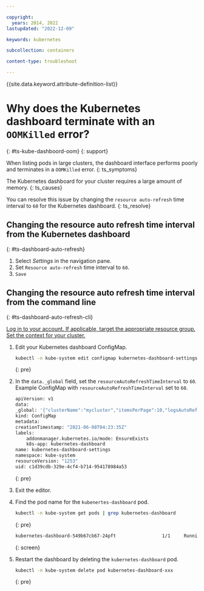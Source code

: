 ```yaml
---

copyright: 
  years: 2014, 2022
lastupdated: "2022-12-09"

keywords: kubernetes

subcollection: containers

content-type: troubleshoot

---
```


{{site.data.keyword.attribute-definition-list}}




# Why does the Kubernetes dashboard terminate with an `OOMKilled` error?
{: #ts-kube-dashboord-oom}
{: support}

When listing pods in large clusters, the dashboard interface performs poorly and terminates in a `OOMKilled` error.
{: ts_symptoms}

The Kubernetes dashboard for your cluster requires a large amount of memory.
{: ts_causes}

You can resolve this issue by changing the `resource auto-refresh` time interval to `60` for the Kubernetes dashboard. 
{: ts_resolve}


## Changing the resource auto refresh time interval from the Kubernetes dashboard
{: #ts-dashboard-auto-refresh}


1. Select *Settings* in the navigation pane.
1. Set `Resource auto-refresh` time interval to `60`.
1. `Save`

## Changing the resource auto refresh time interval from the command line
{: #ts-dashboard-auto-refresh-cli}


[Log in to your account. If applicable, target the appropriate resource group. Set the context for your cluster.](/docs/containers?topic=containers-cs_cli_install#cs_cli_configure)
1. Edit your Kubernetes dashboard ConfigMap.
    ```sh
    kubectl -n kube-system edit configmap kubernetes-dashboard-settings
    ```
    {: pre}

1. In the `data._global` field, set the `resourceAutoRefreshTimeInterval` to `60`.
    Example ConfigMap with `resourceAutoRefreshTimeInterval` set to `60`. 
    ```sh
    apiVersion: v1
    data:
    _global: '{"clusterName":"mycluster","itemsPerPage":10,"logsAutoRefreshTimeInterval":5,"resourceAutoRefreshTimeInterval":60}'
    kind: ConfigMap
    metadata:
    creationTimestamp: "2021-06-08T04:23:35Z"
    labels:
        addonmanager.kubernetes.io/mode: EnsureExists
        k8s-app: kubernetes-dashboard
    name: kubernetes-dashboard-settings
    namespace: kube-system
    resourceVersion: "1253"
    uid: c1d39cdb-329e-4cf4-b714-954178984a53
    ```
    {: pre}

1. Exit the editor.
1. Find the pod name for the `kubenertes-dashboard` pod.
    ```sh
    kubectl -n kube-system get pods | grep kubernetes-dashboard
    ```
    {: pre}

    ```sh
    kubernetes-dashboard-549b67cb67-24pft                 1/1     Running   0          40d
    ```
    {: screen}

1. Restart the dashboard by deleting the `kubernetes-dashboard` pod.

    ```sh
    kubectl -n kube-system delete pod kubernetes-dashboard-xxx
    ```
    {: pre}



